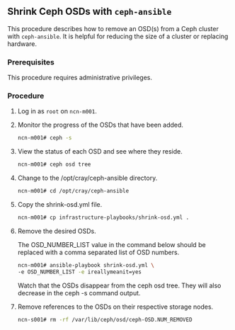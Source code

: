## Shrink Ceph OSDs with `ceph-ansible`

This procedure describes how to remove an OSD\(s\) from a Ceph cluster with `ceph-ansible`. It is helpful for reducing the size of a cluster or replacing hardware.

### Prerequisites

This procedure requires administrative privileges.

### Procedure

1.  Log in as `root` on `ncn-m001`.

2.  Monitor the progress of the OSDs that have been added.

    ```bash
    ncn-m001# ceph -s
    ```

3.  View the status of each OSD and see where they reside.

    ```bash
    ncn-m001# ceph osd tree
    ```

4.  Change to the /opt/cray/ceph-ansible directory.

    ```bash
    ncn-m001# cd /opt/cray/ceph-ansible
    ```

5.  Copy the shrink-osd.yml file.

    ```bash
    ncn-m001# cp infrastructure-playbooks/shrink-osd.yml .
    ```

6.  Remove the desired OSDs.

    The OSD\_NUMBER\_LIST value in the command below should be replaced with a comma separated list of OSD numbers.

    ```bash
    ncn-m001# ansible-playbook shrink-osd.yml \
    -e OSD_NUMBER_LIST -e ireallymeanit=yes
    ```

    Watch that the OSDs disappear from the ceph osd tree. They will also decrease in the ceph -s command output.

7.  Remove references to the OSDs on their respective storage nodes.

    ```bash
    ncn-s001# rm -rf /var/lib/ceph/osd/ceph-OSD.NUM_REMOVED
    ```



